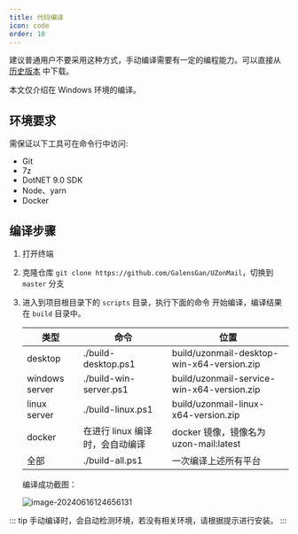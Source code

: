 ```yaml
---
title: 代码编译
icon: code
order: 10
---
```


建议普通用户不要采用这种方式，手动编译需要有一定的编程能力。可以直接从 [历史版本](/versions) 中下载。

本文仅介绍在 Windows 环境的编译。

## 环境要求

需保证以下工具可在命令行中访问:

- Git
- 7z
- DotNET 9.0 SDK
- Node、yarn
- Docker

## 编译步骤

1. 打开终端

2. 克隆仓库 `git clone https://github.com/GalensGan/UZonMail`，切换到 `master` 分支

3. 进入到项目根目录下的 `scripts` 目录，执行下面的命令 开始编译，编译结果在 `build` 目录中。

   | 类型           | 命令                        | 位置                                       |
   | -------------- | --------------------------- | ------------------------------------------ |
   | desktop        | ./build-desktop.ps1         | build/uzonmail-desktop-win-x64-version.zip |
   | windows server | ./build-win-server.ps1      | build/uzonmail-service-win-x64-version.zip |
   | linux server   | ./build-linux.ps1           | build/uzonmail-linux-x64-version.zip       |
   | docker         | 在进行 linux 编译时，会自动编译 | docker 镜像，镜像名为 uzon-mail:latest     |
   | 全部            | ./build-all.ps1 | 一次编译上述所有平台|

   编译成功截图：

   ![image-20240616124656131](https://obs.uamazing.cn:52443/public/files/images/image-20240616124656131.png)

::: tip
手动编译时，会自动检测环境，若没有相关环境，请根据提示进行安装。
:::
